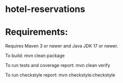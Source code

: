 # hotel-reservations


# Requirements:
Requires Maven 3 or newer and Java JDK 17 or newer.

To build:
mvn clean package

To run tests and coverage report:
mvn clean verify

To run checkstyle report:
mvn checkstyle:checkstyle